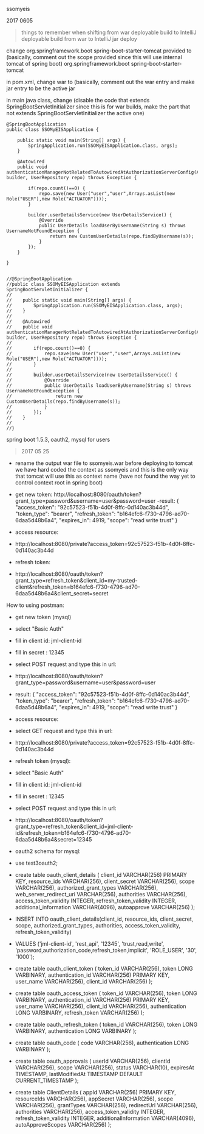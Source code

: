 ssomyeis

2017 0605
> things to remember when shifting from war deployable build to IntelliJ deployable build
  from war to IntelliJ jar deploy

  change
        <dependency>
            <groupId>org.springframework.boot</groupId>
            <artifactId>spring-boot-starter-tomcat</artifactId>
            <scope>provided</scope>
        </dependency>
  to (basically, comment out the scope provided since this will use internal tomcat of spring boot)
        <dependency>
            <groupId>org.springframework.boot</groupId>
            <artifactId>spring-boot-starter-tomcat</artifactId>
            <!--<scope>provided</scope>-->
        </dependency>

  in pom.xml, change
    <packaging>war</packaging>
    <!--packaging>jar</packaging-->
  to  (basically, comment out the war entry and make jar entry to be the active
    <!--packaging>war</packaging-->
    <packaging>jar</packaging>


  in main java class, change (disable the code that extends SpringBootServletInitializer
  since this is for war builds, make the part that not extends SpringBootServletInitializer
  the active one)

    @SpringBootApplication
    public class SSOMyEISApplication {

        public static void main(String[] args) {
            SpringApplication.run(SSOMyEISApplication.class, args);
        }

        @Autowired
        public void authenticationManagerNotRelatedToAutowiredAtAuthorizationServerConfig(AuthenticationManagerBuilder builder, UserRepository repo) throws Exception {

            if(repo.count()==0) {
                repo.save(new User("user","user",Arrays.asList(new Role("USER"),new Role("ACTUATOR"))));
            }

            builder.userDetailsService(new UserDetailsService() {
                @Override
                public UserDetails loadUserByUsername(String s) throws UsernameNotFoundException {
                    return new CustomUserDetails(repo.findByUsername(s));
                }
            });
        }

    }


    //@SpringBootApplication
    //public class SSOMyEISApplication extends SpringBootServletInitializer {
    //
    //    public static void main(String[] args) {
    //        SpringApplication.run(SSOMyEISApplication.class, args);
    //    }
    //
    //    @Autowired
    //    public void authenticationManagerNotRelatedToAutowiredAtAuthorizationServerConfig(AuthenticationManagerBuilder builder, UserRepository repo) throws Exception {
    //
    //        if(repo.count()==0) {
    //            repo.save(new User("user","user",Arrays.asList(new Role("USER"),new Role("ACTUATOR"))));
    //        }
    //
    //        builder.userDetailsService(new UserDetailsService() {
    //            @Override
    //            public UserDetails loadUserByUsername(String s) throws UsernameNotFoundException {
    //                return new CustomUserDetails(repo.findByUsername(s));
    //            }
    //        });
    //    }
    //
    //}




spring boot 1.5.3, oauth2, mysql for users


> 2017 05 25
- rename the output war file to ssomyeis.war before deploying to tomcat
  we have hard coded the context as ssomyeis and this is the only way
  that tomcat will use this as context name (have not found the way
  yet to control context root in spring boot)

- get new token:
http://localhost:8080/oauth/token?grant_type=password&username=user&password=user
-result:
{
  "access_token": "92c57523-f51b-4d0f-8ffc-0d140ac3b44d",
  "token_type": "bearer",
  "refresh_token": "b164efc6-f730-4796-ad70-6daa5d48b6a4",
  "expires_in": 4919,
  "scope": "read write trust"
}

- access resource:
- http://localhost:8080/private?access_token=92c57523-f51b-4d0f-8ffc-0d140ac3b44d


- refresh token:
- http://localhost:8080/oauth/token?grant_type=refresh_token&client_id=my-trusted-client&refresh_token=b164efc6-f730-4796-ad70-6daa5d48b6a4&client_secret=secret



How to using postman:


- get new token (mysql)
- select "Basic Auth"
- fill in client id: jml-client-id
- fill in secret   : 12345
- select POST request and type this in url:
- http://localhost:8080/oauth/token?grant_type=password&username=user&password=user

- result:
{
  "access_token": "92c57523-f51b-4d0f-8ffc-0d140ac3b44d",
  "token_type": "bearer",
  "refresh_token": "b164efc6-f730-4796-ad70-6daa5d48b6a4",
  "expires_in": 4919,
  "scope": "read write trust"
}


- access resource:
- select GET request and type this in url:
- http://localhost:8080/private?access_token=92c57523-f51b-4d0f-8ffc-0d140ac3b44d


- refresh token (mysql):
- select "Basic Auth"
- fill in client id: jml-client-id
- fill in secret   : 12345
- select POST request and type this in url:
- http://localhost:8080/oauth/token?grant_type=refresh_token&client_id=jml-client-id&refresh_token=b164efc6-f730-4796-ad70-6daa5d48b6a4&secret=12345




- oauth2 schema for mysql:

- use test3oauth2;

- create table oauth_client_details (
  client_id VARCHAR(256) PRIMARY KEY,
  resource_ids VARCHAR(256),
  client_secret VARCHAR(256),
  scope VARCHAR(256),
  authorized_grant_types VARCHAR(256),
  web_server_redirect_uri VARCHAR(256),
  authorities VARCHAR(256),
  access_token_validity INTEGER,
  refresh_token_validity INTEGER,
  additional_information VARCHAR(4096),
  autoapprove VARCHAR(256)
);


- INSERT INTO oauth_client_details(client_id, resource_ids, client_secret, scope, authorized_grant_types, authorities, access_token_validity, refresh_token_validity)
- VALUES ('jml-client-id', 'rest_api', '12345', 'trust,read,write', 'password,authorization_code,refresh_token,implicit', 'ROLE_USER', '30', '1000');


- create table oauth_client_token (
  token_id VARCHAR(256),
  token LONG VARBINARY,
  authentication_id VARCHAR(256) PRIMARY KEY,
  user_name VARCHAR(256),
  client_id VARCHAR(256)
);


- create table oauth_access_token (
  token_id VARCHAR(256),
  token LONG VARBINARY,
  authentication_id VARCHAR(256) PRIMARY KEY,
  user_name VARCHAR(256),
  client_id VARCHAR(256),
  authentication LONG VARBINARY,
  refresh_token VARCHAR(256)
);


- create table oauth_refresh_token (
  token_id VARCHAR(256),
  token LONG VARBINARY,
  authentication LONG VARBINARY
);


- create table oauth_code (
  code VARCHAR(256), authentication LONG VARBINARY
);

- create table oauth_approvals (
	userId VARCHAR(256),
	clientId VARCHAR(256),
	scope VARCHAR(256),
	status VARCHAR(10),
	expiresAt TIMESTAMP,
	lastModifiedAt TIMESTAMP DEFAULT CURRENT_TIMESTAMP
);


- create table ClientDetails (
  appId VARCHAR(256) PRIMARY KEY,
  resourceIds VARCHAR(256),
  appSecret VARCHAR(256),
  scope VARCHAR(256),
  grantTypes VARCHAR(256),
  redirectUrl VARCHAR(256),
  authorities VARCHAR(256),
  access_token_validity INTEGER,
  refresh_token_validity INTEGER,
  additionalInformation VARCHAR(4096),
  autoApproveScopes VARCHAR(256)
);



